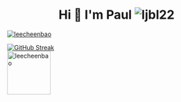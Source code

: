<h1 align="center">Hi 👋 I'm Paul <img src="https://komarev.com/ghpvc/?username=leecheenbao&label=Profile%20views&color=0e75b6&style=flat" alt="ljbl22" /></h1> 

<p align="left"> <a href="https://github.com/ryo-ma/github-profile-trophy"><img src="https://github-profile-trophy.vercel.app/?username=leecheenbao&title=Repositories,Commits,Followers,Stars&theme=juicyfresh" alt="leecheenbao" /></a> </p>

<div>
    <a href="https://git.io/streak-stats"><img src="https://github-readme-streak-stats.herokuapp.com?user=leecheenbao&theme=terafox&border_radius=10&locale=zh_Hant&date_format=%5BY.%5Dn.j" alt="GitHub Streak" /></a>
</div>

<div>
    <img height="100px" src="https://github-readme-stats-git-masterrstaa-rickstaa.vercel.app/api/top-langs?username=leecheenbao&show_icons=true&locale=en&layout=compact&theme=dracula" alt="leecheenbao" />
</div>
